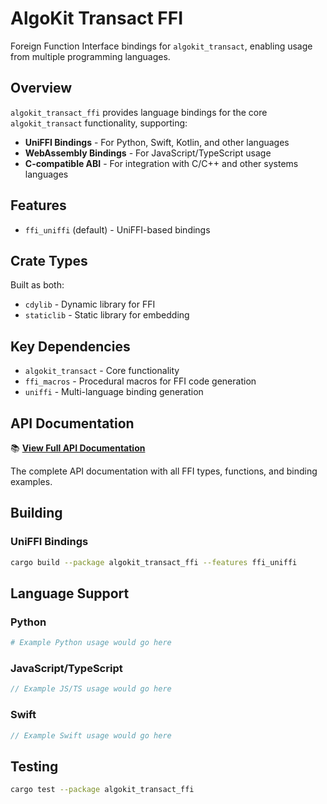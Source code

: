 # AlgoKit Transact FFI

Foreign Function Interface bindings for `algokit_transact`, enabling usage from multiple programming languages.

## Overview

`algokit_transact_ffi` provides language bindings for the core `algokit_transact` functionality, supporting:

- **UniFFI Bindings** - For Python, Swift, Kotlin, and other languages
- **WebAssembly Bindings** - For JavaScript/TypeScript usage
- **C-compatible ABI** - For integration with C/C++ and other systems languages

## Features

- `ffi_uniffi` (default) - UniFFI-based bindings

## Crate Types

Built as both:

- `cdylib` - Dynamic library for FFI
- `staticlib` - Static library for embedding

## Key Dependencies

- `algokit_transact` - Core functionality
- `ffi_macros` - Procedural macros for FFI code generation
- `uniffi` - Multi-language binding generation

## API Documentation

📚 **[View Full API Documentation](../api/algokit_transact_ffi/index.html)**

The complete API documentation with all FFI types, functions, and binding examples.

## Building

### UniFFI Bindings

```bash
cargo build --package algokit_transact_ffi --features ffi_uniffi
```

## Language Support

### Python

```python
# Example Python usage would go here
```

### JavaScript/TypeScript

```javascript
// Example JS/TS usage would go here
```

### Swift

```swift
// Example Swift usage would go here
```

## Testing

```bash
cargo test --package algokit_transact_ffi
```
